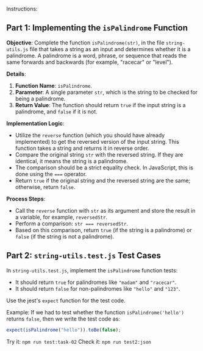 Instructions:

## Part 1: Implementing the `isPalindrome` Function

**Objective**: Complete the function `isPalindrome(str)`, in the file `string-utils.js` file that takes a string as an input and determines whether it is a palindrome. A palindrome is a word, phrase, or sequence that reads the same forwards and backwards (for example, "racecar" or "level").

**Details**:

1. **Function Name**: `isPalindrome`.
2. **Parameter**: A single parameter `str`, which is the string to be checked for being a palindrome.
3. **Return Value**: The function should return `true` if the input string is a palindrome, and `false` if it is not.

**Implementation Logic**:

- Utilize the `reverse` function (which you should have already implemented) to get the reversed version of the input string. This function takes a string and returns it in reverse order.
- Compare the original string `str` with the reversed string. If they are identical, it means the string is a palindrome.
- The comparison should be a strict equality check. In JavaScript, this is done using the `===` operator.
- Return `true` if the original string and the reversed string are the same; otherwise, return `false`.

**Process Steps**:

- Call the `reverse` function with `str` as its argument and store the result in a variable, for example, `reversedStr`.
- Perform a comparison: `str === reversedStr`.
- Based on this comparison, return `true` (if the string is a palindrome) or `false` (if the string is not a palindrome).

## Part 2: `string-utils.test.js` Test Cases

In `string-utils.test.js`, implement the `isPalindrome` function tests:

- It should return `true` for palindromes like `"madam"` and `"racecar"`.
- It should return `false` for non-palindromes like `"hello"` and `"123"`.

Use the jest's `expect` function for the test code.

Example:
If we had to test whether the function `isPalindrome('hello')` returns `false`, then we write the test code as:

```js
expect(isPalindrome("hello")).toBe(false);
```

Try it: `npm run test:task-02`
Check it: `npm run test2:json`
